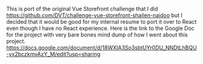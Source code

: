 This is port of the original Vue Storefront challenge that I did https://github.com/DVT/challenge-vue-storefront-shailen-naidoo but I decided that it would be good for my internal resume to port it over to React even though I have no React experience. Here is the link to the Google Doc for the project with very bare bones mind dump of how I went about this project. https://docs.google.com/document/d/18WXIA3So3sbtUYr0DU_NNDtLhBQU-yx2bczkmvAzY_M/edit?usp=sharing